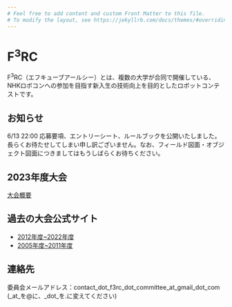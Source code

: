```yaml
---
# Feel free to add content and custom Front Matter to this file.
# To modify the layout, see https://jekyllrb.com/docs/themes/#overriding-theme-defaults
---
```

# F<sup>3</sup>RC 
F<sup>3</sup>RC（エフキューブアールシー）とは、複数の大学が合同で開催している、NHKロボコンへの参加を目指す新入生の技術向上を目的としたロボットコンテストです。

## お知らせ
6/13 22:00 応募要項、エントリーシート、ルールブックを公開いたしました。長らくお待たせしてしまい申し訳ございません。なお、フィールド図面・オブジェクト図面につきましてはもうしばらくお待ちください。

## 2023年度大会
[大会概要](/F3RC2023/outline.html)

## 過去の大会公式サイト
- [2012年度~2022年度](http://f3rcontest.web.fc2.com/index.html)
- [2005年度~2011年度](http://hrpcontest.web.fc2.com/index.html)

## 連絡先
委員会メールアドレス：contact_dot_f3rc_dot_committee_at_gmail_dot_com  
(_at_を@に、_dot_を.に変えてください)
